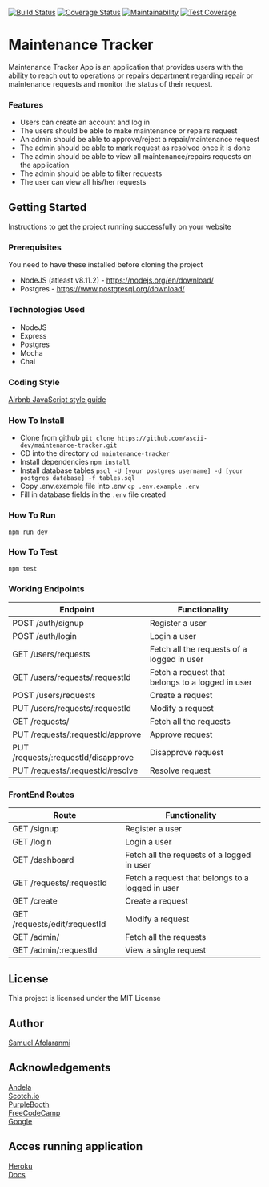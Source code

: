 [![Build Status](https://travis-ci.org/ascii-dev/maintenance-tracker.svg?branch=develop)](https://travis-ci.org/ascii-dev/maintenance-tracker)
[![Coverage Status](https://coveralls.io/repos/github/ascii-dev/maintenance-tracker/badge.svg?branch=develop)](https://coveralls.io/github/ascii-dev/maintenance-tracker?branch=develop)
[![Maintainability](https://api.codeclimate.com/v1/badges/c961accccb9c57c80a68/maintainability)](https://codeclimate.com/github/ascii-dev/maintenance-tracker/maintainability)
[![Test Coverage](https://api.codeclimate.com/v1/badges/c961accccb9c57c80a68/test_coverage)](https://codeclimate.com/github/ascii-dev/maintenance-tracker/test_coverage)

# Maintenance Tracker
Maintenance Tracker App is an application that provides users with the ability to reach out to 
operations or repairs department regarding repair or maintenance requests and monitor the 
status of their request.

### Features
* Users can create an account and log in
* The users should be able to make maintenance or repairs request
* An admin should be able to approve/reject a repair/maintenance request
* The admin should be able to mark request as resolved once it is done
* The admin should be able to view all maintenance/repairs requests on the application
* The admin should be able to filter requests
* The user can view all his/her requests

## Getting Started
Instructions to get the project running successfully on your website

### Prerequisites
You need to have these installed before cloning the project
* NodeJS (atleast v8.11.2) - https://nodejs.org/en/download/
* Postgres - https://www.postgresql.org/download/


### Technologies Used
* NodeJS
* Express
* Postgres
* Mocha
* Chai

### Coding Style
[Airbnb JavaScript style guide](https://github.com/airbnb/javascript)

### How To Install
* Clone from github
  ```git clone https://github.com/ascii-dev/maintenance-tracker.git```
* CD into the directory
  ```cd maintenance-tracker```
* Install dependencies
  ```npm install```
* Install database tables
  ```psql -U [your postgres username] -d [your postgres database] -f tables.sql```
* Copy .env.example file into .env
  ```cp .env.example .env```
* Fill in database fields in the `.env` file created

### How To Run
  ```npm run dev```

### How To Test
  ```npm test```

### Working Endpoints
| Endpoint                              | Functionality                                     |
| ------------------------------------- | ------------------------------------------------- |
| POST /auth/signup                     | Register a user                                   |
| POST /auth/login                      | Login a user                                      |
| GET /users/requests                   | Fetch all the requests of a logged in​ user        |
| GET /users/requests/:requestId        | Fetch a request that belongs to a logged in user  |
| POST /users/requests                  | Create a request                                  |
| PUT /users/requests/:requestId        | Modify a request                                  |
| GET /requests/                        | Fetch all the requests                            |
| PUT /requests/:requestId/approve      | Approve request                                   |
| PUT /requests/:requestId/disapprove   | Disapprove request                                |
| PUT /requests/:requestId/resolve      | Resolve request                                   |

### FrontEnd Routes
| Route		                            | Functionality                                     |
| ------------------------------------| ------------------------------------------------- |
| GET /signup                     		| Register a user                                   |
| GET /login                      		| Login a user                                      |
| GET /dashboard                   		| Fetch all the requests of a logged in​ user        |
| GET /requests/:requestId        		| Fetch a request that belongs to a logged in user  |
| GET /create                  		  	| Create a request                                  |
| GET /requests/edit/:requestId      	| Modify a request                                  |
| GET /admin/                      		| Fetch all the requests                            |
| GET /admin/:requestId      			    | View a single request                             |

## License
This project is licensed under the MIT License 

## Author
[Samuel Afolaranmi](https://asciidev.com.ng)

## Acknowledgements
[Andela](https://andela.com)<br>
[Scotch.io](https://scotch.io)<br>
[PurpleBooth](https://gist.github.com/PurpleBooth/109311bb0361f32d87a2)<br>
[FreeCodeCamp](https://medium.freecodecamp.com)<br>
[Google](https://google.com)

## Acces running application
[Heroku](https://ascii-mt.herokuapp.com)<br>
[Docs](https://ascii-mt.herokuapp.com/docs)